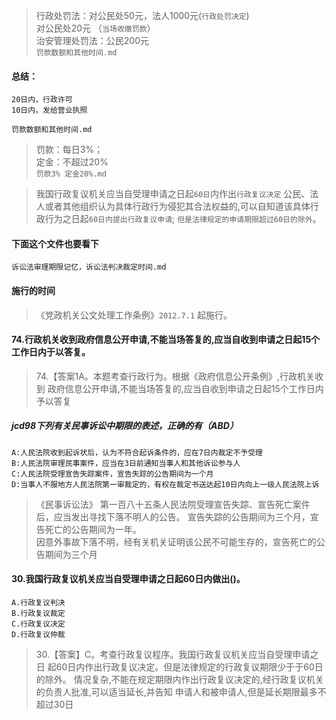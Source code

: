 >   行政处罚法：对公民处50元，法人1000元(`行政处罚决定`)     
               对公民处20元 （`当场收缴罚款`）     
    治安管理处罚法：公民200元     
`罚款数额和其他时间.md`

#### 总结：
    20日内，行政许可
    10日内，发给营业执照    
`罚款数额和其他时间.md`

>   罚款：每日3%；   
    定金：不超过20%   
`罚款3% 定金20%.md`

>   我国行政复议机关应当自受理申请之日起`60日`内作出`行政复议决定`
>   公民、法人或者其他组织认为具体行政行为侵犯其合法权益的,可以自知道该具体行政行为之日起`60日内提出行政复议申请`;
`但是法律规定的申请期限超过60日的除外`。       

#### 下面这个文件也要看下
`诉讼法审理期限记忆，诉讼法判决裁定时间.md`

#### 施行的时间
>   《党政机关公文处理工作条例》`2012.7.1` 起施行。





#### 74.行政机关收到政府信息公开申请,不能当场答复的,应当自收到申请之日起15个工作日内于以答复。
>   74.【答案1A。本题考查行政行为。根据《政府信息公开条例》,行政机关收到
    政府信息公开申请,不能当场答复的,应当自收到申请之日起15个工作日内予以答复





##### jcd98下列有关民事诉讼中期限的表述，正确的有（ABD）
    A:人民法院收到起诉状后，认为不符合起诉条件的，应在7日内裁定不予受理
    B:人民法院审理民事案件，应当在3日前通知当事人和其他诉讼参与人
    C:人民法院受理宣告失踪案件，宣告失踪的公告期间为一个月
    D:当事人不服地方人民法院第一审裁定的，有权在裁定书送达起10日内向上一级人民法院上诉
    
>   《民事诉讼法》
    第一百八十五条人民法院受理宣告失踪、宣告死亡案件后，应当发出寻找下落不明人的公告。
    宣告失踪的公告期间为三个月，宣告死亡的公告期间为一年。   
    因意外事故下落不明，经有关机关证明该公民不可能生存的，宣告死亡的公告期间为三个月

#### 30.我国行政复议机关应当自受理申请之日起60日内做出()。
    A.行政复议判决
    B.行政复议裁定
    C.行政复议决定
    D.行政复议仲裁
>   30.【答案】C。考查行政复议程序。我国行政复议机关应当自受理申请之日
    起60日内作出行政复议决定。但是法律规定的行政复议期限少于于60日的除外。
    情况复杂,不能在规定期限内作出行政复议决定的,经行政复议机关的负责人批准,可以适当延长,并告知
    申请人和被申请人,但是延长期限最多不超过30日










































